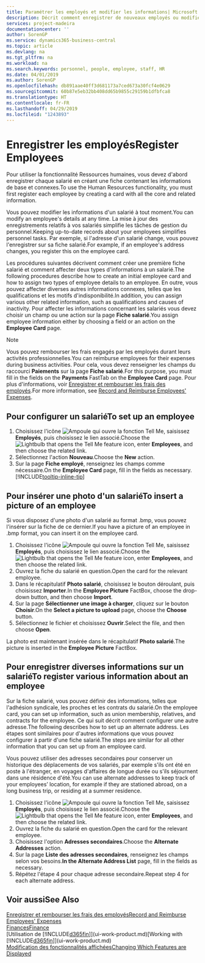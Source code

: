 ```yaml
---
title: Paramétrer les employés et modifier les informations| Microsoft Docs
description: Décrit comment enregistrer de nouveaux employés ou modifier les informations concernant ceux existants.
services: project-madeira
documentationcenter: ''
author: SorenGP
ms.service: dynamics365-business-central
ms.topic: article
ms.devlang: na
ms.tgt_pltfrm: na
ms.workload: na
ms.search.keywords: personnel, people, employee, staff, HR
ms.date: 04/01/2019
ms.author: SorenGP
ms.openlocfilehash: db891aae40ff3d681173a7ced673a30fcf4e0629
ms.sourcegitcommit: 60b87e5eb32bb408dd65b9855c29159b1dfbfca8
ms.translationtype: HT
ms.contentlocale: fr-FR
ms.lasthandoff: 04/29/2019
ms.locfileid: "1243893"
---
```

# <a name="register-employees"></a><span data-ttu-id="237a3-103">Enregistrer les employés</span><span class="sxs-lookup"><span data-stu-id="237a3-103">Register Employees</span></span>
<span data-ttu-id="237a3-104">Pour utiliser la fonctionnalité Ressources humaines, vous devez d'abord enregistrer chaque salarié en créant une fiche contenant les informations de base et connexes.</span><span class="sxs-lookup"><span data-stu-id="237a3-104">To use the Human Resources functionality, you must first register each employee by creating a card with all the core and related information.</span></span>

<span data-ttu-id="237a3-105">Vous pouvez modifier les informations d'un salarié à tout moment.</span><span class="sxs-lookup"><span data-stu-id="237a3-105">You can modify an employee's details at any time.</span></span> <span data-ttu-id="237a3-106">La mise à jour des enregistrements relatifs à vos salariés simplifie les tâches de gestion du personnel.</span><span class="sxs-lookup"><span data-stu-id="237a3-106">Keeping up-to-date records about your employees simplifies personnel tasks.</span></span> <span data-ttu-id="237a3-107">Par exemple, si l'adresse d'un salarié change, vous pouvez l'enregistrer sur sa fiche salarié.</span><span class="sxs-lookup"><span data-stu-id="237a3-107">For example, if an employee's address changes, you register this on the employee card.</span></span>

<span data-ttu-id="237a3-108">Les procédures suivantes décrivent comment créer une première fiche salarié et comment affecter deux types d'informations à un salarié.</span><span class="sxs-lookup"><span data-stu-id="237a3-108">The following procedures describe how to create an initial employee card and how to assign two types of employee details to an employee.</span></span> <span data-ttu-id="237a3-109">En outre, vous pouvez affecter diverses autres informations connexes, telles que les qualifications et les motifs d'indisponibilité.</span><span class="sxs-lookup"><span data-stu-id="237a3-109">In addition, you can assign various other related information, such as qualifications and causes of inactivity.</span></span> <span data-ttu-id="237a3-110">Pour affecter les informations concernant les salariés vous devez choisir un champ ou une action sur la page **Fiche salarié**.</span><span class="sxs-lookup"><span data-stu-id="237a3-110">You assign employee information either by choosing a field or an action on the **Employee Card** page.</span></span>

> [!NOTE]  
> <span data-ttu-id="237a3-111">Vous pouvez rembourser les frais engagés par les employés durant leurs activités professionnelles.</span><span class="sxs-lookup"><span data-stu-id="237a3-111">You can reimburse employees for their expenses during business activities.</span></span> <span data-ttu-id="237a3-112">Pour cela, vous devez renseigner les champs du raccourci **Paiements** sur la page **Fiche salarié**.</span><span class="sxs-lookup"><span data-stu-id="237a3-112">For this purpose, you must fill in the fields on the **Payments** FastTab on the **Employee Card** page.</span></span> <span data-ttu-id="237a3-113">Pour plus d'informations, voir [Enregistrer et rembourser les frais des employés](finance-how-record-reimburse-employee-expenses.md).</span><span class="sxs-lookup"><span data-stu-id="237a3-113">For more information, see [Record and Reimburse Employees' Expenses](finance-how-record-reimburse-employee-expenses.md).</span></span>

## <a name="to-set-up-an-employee"></a><span data-ttu-id="237a3-114">Pour configurer un salarié</span><span class="sxs-lookup"><span data-stu-id="237a3-114">To set up an employee</span></span>
1. <span data-ttu-id="237a3-115">Choisissez l'icône ![Ampoule qui ouvre la fonction Tell Me](media/ui-search/search_small.png "Dites-moi ce que vous voulez faire"), saisissez **Employés**, puis choisissez le lien associé.</span><span class="sxs-lookup"><span data-stu-id="237a3-115">Choose the ![Lightbulb that opens the Tell Me feature](media/ui-search/search_small.png "Tell me what you want to do") icon, enter **Employees**, and then choose the related link.</span></span>
2. <span data-ttu-id="237a3-116">Sélectionnez l'action **Nouveau**.</span><span class="sxs-lookup"><span data-stu-id="237a3-116">Choose the **New** action.</span></span>
3. <span data-ttu-id="237a3-117">Sur la page **Fiche employé**, renseignez les champs comme nécessaire.</span><span class="sxs-lookup"><span data-stu-id="237a3-117">On the **Employee Card** page, fill in the fields as necessary.</span></span> [!INCLUDE[tooltip-inline-tip](includes/tooltip-inline-tip_md.md)]

## <a name="to-insert-a-picture-of-an-employee"></a><span data-ttu-id="237a3-118">Pour insérer une photo d'un salarié</span><span class="sxs-lookup"><span data-stu-id="237a3-118">To insert a picture of an employee</span></span>
<span data-ttu-id="237a3-119">Si vous disposez d'une photo d'un salarié au format .bmp, vous pouvez l'insérer sur la fiche de ce dernier.</span><span class="sxs-lookup"><span data-stu-id="237a3-119">If you have a picture of an employee in .bmp format, you can insert it on the employee card.</span></span>

1. <span data-ttu-id="237a3-120">Choisissez l'icône ![Ampoule qui ouvre la fonction Tell Me](media/ui-search/search_small.png "Dites-moi ce que vous voulez faire"), saisissez **Employés**, puis choisissez le lien associé.</span><span class="sxs-lookup"><span data-stu-id="237a3-120">Choose the ![Lightbulb that opens the Tell Me feature](media/ui-search/search_small.png "Tell me what you want to do") icon, enter **Employees**, and then choose the related link.</span></span>
2. <span data-ttu-id="237a3-121">Ouvrez la fiche du salarié en question.</span><span class="sxs-lookup"><span data-stu-id="237a3-121">Open the card for the relevant employee.</span></span>
3. <span data-ttu-id="237a3-122">Dans le récapitulatif **Photo salarié**, choisissez le bouton déroulant, puis choisissez **Importer**.</span><span class="sxs-lookup"><span data-stu-id="237a3-122">In the **Employee Picture** FactBox, choose the drop-down button, and then choose **Import**.</span></span>
4. <span data-ttu-id="237a3-123">Sur la page **Sélectionner une image à charger**, cliquez sur le bouton **Choisir**.</span><span class="sxs-lookup"><span data-stu-id="237a3-123">On the **Select a picture to upload** page, choose the **Choose** button.</span></span>
5. <span data-ttu-id="237a3-124">Sélectionnez le fichier et choisissez **Ouvrir**.</span><span class="sxs-lookup"><span data-stu-id="237a3-124">Select the file, and then choose **Open**.</span></span>

<span data-ttu-id="237a3-125">La photo est maintenant insérée dans le récapitulatif **Photo salarié**.</span><span class="sxs-lookup"><span data-stu-id="237a3-125">The picture is inserted in the **Employee Picture** FactBox.</span></span>

## <a name="to-register-various-information-about-an-employee"></a><span data-ttu-id="237a3-126">Pour enregistrer diverses informations sur un salarié</span><span class="sxs-lookup"><span data-stu-id="237a3-126">To register various information about an employee</span></span>
<span data-ttu-id="237a3-127">Sur la fiche salarié, vous pouvez définir des informations, telles que l'adhésion syndicale, les proches et les contrats du salarié.</span><span class="sxs-lookup"><span data-stu-id="237a3-127">On the employee card, you can set up information, such as union membership, relatives, and contracts for the employee.</span></span> <span data-ttu-id="237a3-128">Ce qui suit décrit comment configurer une autre adresse.</span><span class="sxs-lookup"><span data-stu-id="237a3-128">The following describes how to set up an alternate address.</span></span> <span data-ttu-id="237a3-129">Les étapes sont similaires pour d'autres informations que vous pouvez configurer à partir d'une fiche salarié.</span><span class="sxs-lookup"><span data-stu-id="237a3-129">The steps are similar for all other information that you can set up from an employee card.</span></span>

<span data-ttu-id="237a3-130">Vous pouvez utiliser des adresses secondaires pour conserver un historique des déplacements de vos salariés, par exemple s'ils ont été en poste à l'étranger, en voyages d'affaires de longue durée ou s'ils séjournent dans une résidence d'été.</span><span class="sxs-lookup"><span data-stu-id="237a3-130">You can use alternate addresses to keep track of your employees’ location, for example if they are stationed abroad, on a long business trip, or residing at a summer residence.</span></span>

1. <span data-ttu-id="237a3-131">Choisissez l'icône ![Ampoule qui ouvre la fonction Tell Me](media/ui-search/search_small.png "Dites-moi ce que vous voulez faire"), saisissez **Employés**, puis choisissez le lien associé.</span><span class="sxs-lookup"><span data-stu-id="237a3-131">Choose the ![Lightbulb that opens the Tell Me feature](media/ui-search/search_small.png "Tell me what you want to do") icon, enter **Employees**, and then choose the related link.</span></span>
2. <span data-ttu-id="237a3-132">Ouvrez la fiche du salarié en question.</span><span class="sxs-lookup"><span data-stu-id="237a3-132">Open the card for the relevant employee.</span></span>
3. <span data-ttu-id="237a3-133">Choisissez l'option **Adresses secondaires**.</span><span class="sxs-lookup"><span data-stu-id="237a3-133">Choose the **Alternate Addresses** action.</span></span>
4. <span data-ttu-id="237a3-134">Sur la page **Liste des adresses secondaires**, renseignez les champs selon vos besoins.</span><span class="sxs-lookup"><span data-stu-id="237a3-134">**In the Alternate Address List** page, fill in the fields as necessary.</span></span>
5. <span data-ttu-id="237a3-135">Répétez l'étape 4 pour chaque adresse secondaire.</span><span class="sxs-lookup"><span data-stu-id="237a3-135">Repeat step 4 for each alternate address.</span></span>

## <a name="see-also"></a><span data-ttu-id="237a3-136">Voir aussi</span><span class="sxs-lookup"><span data-stu-id="237a3-136">See Also</span></span>
[<span data-ttu-id="237a3-137">Enregistrer et rembourser les frais des employés</span><span class="sxs-lookup"><span data-stu-id="237a3-137">Record and Reimburse Employees' Expenses</span></span>](finance-how-record-reimburse-employee-expenses.md)  
[<span data-ttu-id="237a3-138">Finances</span><span class="sxs-lookup"><span data-stu-id="237a3-138">Finance</span></span>](finance.md)  
<span data-ttu-id="237a3-139">[Utilisation de [!INCLUDE[d365fin](includes/d365fin_md.md)]](ui-work-product.md)</span><span class="sxs-lookup"><span data-stu-id="237a3-139">[Working with [!INCLUDE[d365fin](includes/d365fin_md.md)]](ui-work-product.md)</span></span>  
[<span data-ttu-id="237a3-140">Modification des fonctionnalités affichées</span><span class="sxs-lookup"><span data-stu-id="237a3-140">Changing Which Features are Displayed</span></span>](ui-experiences.md)
